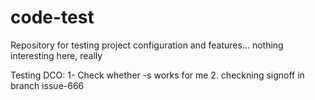# code-test
Repository for testing project configuration and features... nothing interesting here, really

Testing DCO:
1- Check whether -s works for me
2. checkning signoff in branch issue-666
